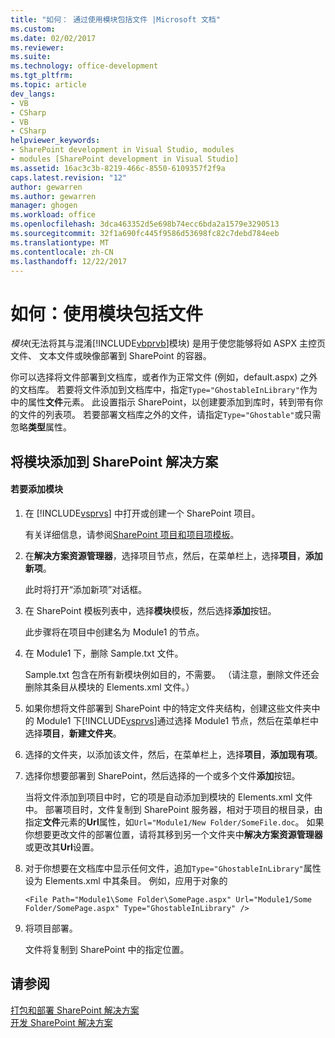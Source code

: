 ```yaml
---
title: "如何： 通过使用模块包括文件 |Microsoft 文档"
ms.custom: 
ms.date: 02/02/2017
ms.reviewer: 
ms.suite: 
ms.technology: office-development
ms.tgt_pltfrm: 
ms.topic: article
dev_langs:
- VB
- CSharp
- VB
- CSharp
helpviewer_keywords:
- SharePoint development in Visual Studio, modules
- modules [SharePoint development in Visual Studio]
ms.assetid: 16ac3c3b-8219-466c-8550-6109357f2f9a
caps.latest.revision: "12"
author: gewarren
ms.author: gewarren
manager: ghogen
ms.workload: office
ms.openlocfilehash: 3dca463352d5e698b74ecc6bda2a1579e3290513
ms.sourcegitcommit: 32f1a690fc445f9586d53698fc82c7debd784eeb
ms.translationtype: MT
ms.contentlocale: zh-CN
ms.lasthandoff: 12/22/2017
---
```

# <a name="how-to-include-files-by-using-a-module"></a>如何：使用模块包括文件
  *模块*(无法将其与混淆[!INCLUDE[vbprvb](../sharepoint/includes/vbprvb-md.md)]模块) 是用于使您能够将如 ASPX 主控页文件、 文本文件或映像部署到 SharePoint 的容器。  
  
 你可以选择将文件部署到文档库，或者作为正常文件 (例如，default.aspx) 之外的文档库。 若要将文件添加到文档库中，指定`Type="GhostableInLibrary"`作为中的属性**文件**元素。 此设置指示 SharePoint，以创建要添加到库时，转到带有你的文件的列表项。 若要部署文档库之外的文件，请指定`Type="Ghostable"`或只需忽略**类型**属性。  
  
## <a name="adding-a-module-to-a-sharepoint-solution"></a>将模块添加到 SharePoint 解决方案  
  
#### <a name="to-add-a-module"></a>若要添加模块  
  
1.  在 [!INCLUDE[vsprvs](../sharepoint/includes/vsprvs-md.md)] 中打开或创建一个 SharePoint 项目。  
  
     有关详细信息，请参阅[SharePoint 项目和项目项模板](../sharepoint/sharepoint-project-and-project-item-templates.md)。  
  
2.  在**解决方案资源管理器**，选择项目节点，然后，在菜单栏上，选择**项目**，**添加新项**。  
  
     此时将打开“添加新项”对话框。  
  
3.  在 SharePoint 模板列表中，选择**模块**模板，然后选择**添加**按钮。  
  
     此步骤将在项目中创建名为 Module1 的节点。  
  
4.  在 Module1 下，删除 Sample.txt 文件。  
  
     Sample.txt 包含在所有新模块例如目的，不需要。 （请注意，删除文件还会删除其条目从模块的 Elements.xml 文件。）  
  
5.  如果你想将文件部署到 SharePoint 中的特定文件夹结构，创建这些文件夹中的 Module1 下[!INCLUDE[vsprvs](../sharepoint/includes/vsprvs-md.md)]通过选择 Module1 节点，然后在菜单栏中选择**项目**，**新建文件夹**。  
  
6.  选择的文件夹，以添加该文件，然后，在菜单栏上，选择**项目**，**添加现有项**。  
  
7.  选择你想要部署到 SharePoint，然后选择的一个或多个文件**添加**按钮。  
  
     当将文件添加到项目中时，它的项是自动添加到模块的 Elements.xml 文件中。 部署项目时，文件复制到 SharePoint 服务器，相对于项目的根目录，由指定**文件**元素的**Url**属性，如`Url="Module1/New Folder/SomeFile.doc`。 如果你想要更改文件的部署位置，请将其移到另一个文件夹中**解决方案资源管理器**或更改其**Url**设置。  
  
8.  对于你想要在文档库中显示任何文件，追加`Type="GhostableInLibrary"`属性设为 Elements.xml 中其条目。 例如，应用于对象的  
  
    ```  
    <File Path="Module1\Some Folder\SomePage.aspx" Url="Module1/Some Folder/SomePage.aspx" Type="GhostableInLibrary" />  
    ```  
  
9. 将项目部署。  
  
     文件将复制到 SharePoint 中的指定位置。  
  
## <a name="see-also"></a>请参阅  
 [打包和部署 SharePoint 解决方案](../sharepoint/packaging-and-deploying-sharepoint-solutions.md)   
 [开发 SharePoint 解决方案](../sharepoint/developing-sharepoint-solutions.md)  
  
  